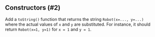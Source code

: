 ## Constructors (#2)

Add a `toString()` function that returns the string `Robot(x=..., y=...)` 
where the actual values of `x` and `y` are substituted. For instance,
it should return `Robot(x=1, y=1)` for `x = 1` and `y = 1`.